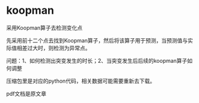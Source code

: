 # koopman
采用Koopman算子去检测变化点

先采用前十二个点去找到Koopman算子，然后将该算子用于预测，当预测值与实际值相差过大时，则检测为异常点。

问题：1、如何检测出突变发生的时长；2、当突变发生后后续的koopman算子如何调整

压缩包里是对应的python代码，相关数据可能需要重新去下载。

pdf文档是原文章
